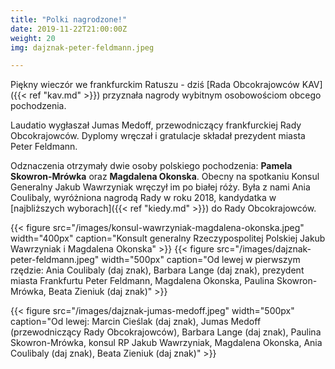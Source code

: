 ```yaml
---
title: "Polki nagrodzone!"
date: 2019-11-22T21:00:00Z
weight: 20
img: dajznak-peter-feldmann.jpeg

---
```


Piękny wieczór we frankfurckim Ratuszu - dziś [Rada Obcokrajowców KAV]({{< ref "kav.md" >}}) przyznała nagrody wybitnym osobowościom obcego pochodzenia.

<!--more-->
Laudatio wygłaszał Jumas Medoff, przewodniczący frankfurckiej Rady Obcokrajowców. 
Dyplomy wręczał i gratulacje składał prezydent miasta Peter Feldmann.

Odznaczenia otrzymały dwie osoby polskiego pochodzenia: **Pamela Skowron-Mrówka** oraz **Magdalena Okonska**.
Obecny na spotkaniu Konsul Generalny Jakub Wawrzyniak wręczył im po białej róży. Była z nami Ania Coulibaly, wyróżniona nagrodą Rady w roku 2018, kandydatka w [najbliższych wyborach]({{< ref "kiedy.md" >}}) do Rady Obcokrajowców.

{{< figure src="/images/konsul-wawrzyniak-magdalena-okonska.jpeg" width="400px" caption="Konsult generalny Rzeczypospolitej Polskiej Jakub Wawrzyniak i Magdalena Okonska" >}}
{{< figure src="/images/dajznak-peter-feldmann.jpeg" width="500px" caption="Od lewej w pierwszym rzędzie: Ania Coulibaly (daj znak), Barbara Lange (daj znak), prezydent miasta Frankfurtu Peter Feldmann, Magdalena Okonska, Paulina Skowron-Mrówka, Beata Zieniuk (daj znak)" >}}

{{< figure src="/images/dajznak-jumas-medoff.jpeg" width="500px" caption="Od lewej: Marcin Cieślak (daj znak), Jumas Medoff (przewodniczący Rady Obcokrajowców), Barbara Lange (daj znak), Paulina Skowron-Mrówka, konsul RP Jakub Wawrzyniak, Magdalena Okonska, Ania Coulibaly (daj znak), Beata Zieniuk (daj znak)" >}}


